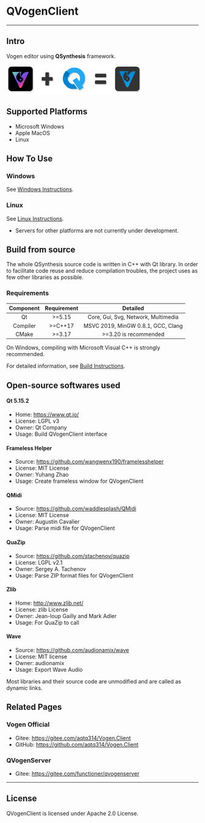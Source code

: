 # QVogenClient

---

## Intro

Vogen editor using **QSynthesis** framework.

![Display](./docs/images/vogen-plus.png)

## Supported Platforms

+ Microsoft Windows
+ Apple MacOS
+ Linux

## How To Use

### Windows

See [Windows Instructions](./docs/usage-win.md).

### Linux

See [Linux Instructions](./docs/usage-linux.md).

+ Servers for other platforms are not currently under development.

## Build from source

The whole QSynthesis source code is written in C++ with Qt library. In order to facilitate code reuse and reduce compilation troubles, the project uses as few other libraries as possible.

### Requirements

| Component    | Requirement | Detailed                               |
| :----:       | :----:      | :----:                                 |
| Qt           | >=5.15      | Core, Gui, Svg, Network, Multimedia    |
| Compiler     | >=C++17     | MSVC 2019, MinGW 0.8.1, GCC, Clang     |
| CMake        | >=3.17      | >=3.20 is recommended                  |

On Windows, compiling with Microsoft Visual C++ is strongly recommended.

For detailed information, see [Build Instructions](./docs/build-insturctions.md).

## Open-source softwares used

#### Qt 5.15.2
+ Home: https://www.qt.io/
+ License: LGPL v3
+ Owner: Qt Company
+ Usage: Build QVogenClient interface

#### Frameless Helper
+ Source: https://github.com/wangwenx190/framelesshelper
+ License: MIT License
+ Owner: Yuhang Zhao
+ Usage: Create frameless window for QVogenClient

#### QMidi
+ Source: https://github.com/waddlesplash/QMidi
+ License: MIT License
+ Owner: Augustin Cavalier
+ Usage: Parse midi file for QVogenClient

#### QuaZip
+ Source: https://github.com/stachenov/quazip
+ License: LGPL v2.1
+ Owner: Sergey A. Tachenov
+ Usage: Parse ZIP format files for QVogenClient

#### Zlib
+ Home: http://www.zlib.net/
+ License: zlib License
+ Owner: Jean-loup Gailly and Mark Adler
+ Usage: For QuaZip to call

#### Wave
+ Source: https://github.com/audionamix/wave
+ License: MIT license
+ Owner: audionamix
+ Usage: Export Wave Audio

Most libraries and their source code are unmodified and are called as dynamic links.

## Related Pages

### Vogen Official

+ Gitee: https://gitee.com/aqtq314/Vogen.Client
+ GitHub: https://github.com/aqtq314/Vogen.Client

### QVogenServer

+ Gitee: https://gitee.com/functioner/qvogenserver

---

## License

QVogenClient is licensed under Apache 2.0 License.